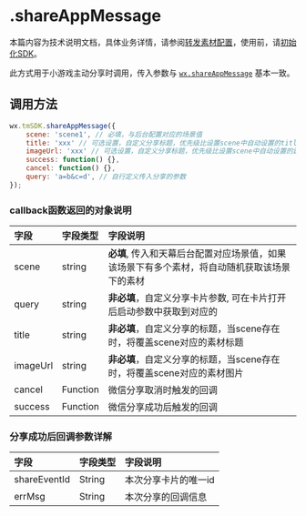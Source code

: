 # .shareAppMessage

本篇内容为技术说明文档，具体业务详情，请参阅[转发素材配置](../../main-features/sharing-management.md)，使用前，请[初始化SDK](https://www.yuque.com/eqrk37/gk0pcl/xbni48)。

此方式用于小游戏主动分享时调用，传入参数与 [`wx.shareAppMessage`](https://developers.weixin.qq.com/minigame/dev/api/wx.shareAppMessage.html?search-key=wx.ShareAppMessage) 基本一致。

## **调用方法**

```javascript
wx.tmSDK.shareAppMessage({
    scene: 'scene1', // 必填，与后台配置对应的场景值
    title: 'xxx' // 可选设置，自定义分享标题，优先级比设置scene中自动设置的title高
    imageUrl: 'xxx' // 可选设置，自定义分享标题，优先级比设置scene中自动设置的imageUrl高
    success: function() {},
    cancel: function() {},
    query: 'a=b&c=d', // 自行定义传入分享的参数
});
```

### **callback函数返回的对象说明**

| 字段 | 字段类型 | 字段说明 |
| :--- | :--- | :--- |
| scene | string | **必填**, 传入和天幕后台配置对应场景值，如果该场景下有多个素材，将自动随机获取该场景下的素材 |
| query | string | **非必填**，自定义分享卡片参数, 可在卡片打开后启动参数中获取到对应的 |
| title | string | **非必填**，自定义分享的标题，当scene存在时，将覆盖scene对应的素材标题 |
| imageUrl | string | **非必填**，自定义分享的标题，当scene存在时，将覆盖scene对应的素材图片 |
| cancel | Function | 微信分享取消时触发的回调 |
| success | Function | 微信分享成功后触发的回调 |

### **分享成功后回调参数详解**

| 字段 | 字段类型 | 字段说明 |
| :--- | :--- | :--- |
| shareEventId | String | 本次分享卡片的唯一id |
| errMsg | String | 本次分享的回调信息 |


